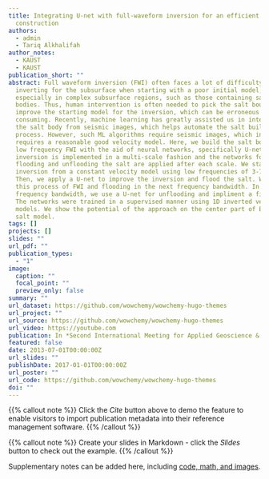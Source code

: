 ```yaml
---
title: Integrating U-net with full-waveform inversion for an efficient salt body
  construction
authors:
  - admin
  - Tariq Alkhalifah
author_notes:
  - KAUST
  - KAUST
publication_short: ""
abstract: Full waveform inversion (FWI) often faces a lot of difficulty
  inverting for the subsurface when starting with a poor initial model,
  especially in complex subsurface regions, such as those containing salt
  bodies. Thus, human intervention is often needed to pick the salt boundary and
  improve the starting model for the inversion, which can be erroneous and time
  consuming. Recently, machine learning has greatly assisted us in interpreting
  the salt body from seismic images, which helps automate the salt building
  process. However, such ML algorithms require seismic images, which in turn
  requires a reasonable good velocity model. Here, we build the salt body using
  low frequency FWI with the aid of neural networks, specifically U-net. The
  inversion is implemented in a multi-scale fashion and the networks for
  flooding and unflooding the salt are applied after each scale. We start the
  inversion from a constant velocity model using low frequencies of 3-7 Hz.
  Then, we apply a U-net to improve the inversion and flood the salt. We repeat
  this process of FWI and flooding in the next frequency bandwidth. In the last
  frequency bandwidth, we use a U-net for unflooding and impliment a final FWI.
  The networks were trained in a supervised manner using 1D inverted velocity
  models. We show the potential of the approach on the center part of BP 2004
  salt model.
tags: []
projects: []
slides: ""
url_pdf: ""
publication_types:
  - "1"
image:
  caption: ""
  focal_point: ""
  preview_only: false
summary: ""
url_dataset: https://github.com/wowchemy/wowchemy-hugo-themes
url_project: ""
url_source: https://github.com/wowchemy/wowchemy-hugo-themes
url_video: https://youtube.com
publication: In *Second International Meeting for Applied Geoscience & Energy*
featured: false
date: 2013-07-01T00:00:00Z
url_slides: ""
publishDate: 2017-01-01T00:00:00Z
url_poster: ""
url_code: https://github.com/wowchemy/wowchemy-hugo-themes
doi: ""
---
```


{{% callout note %}}
Click the _Cite_ button above to demo the feature to enable visitors to import publication metadata into their reference management software.
{{% /callout %}}

{{% callout note %}}
Create your slides in Markdown - click the _Slides_ button to check out the example.
{{% /callout %}}

Supplementary notes can be added here, including [code, math, and images](https://wowchemy.com/docs/writing-markdown-latex/).
